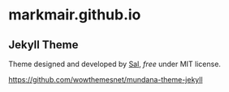 # markmair.github.io

## Jekyll Theme

Theme designed and developed by [Sal](https://www.wowthemes.net), *free* under MIT license. 

https://github.com/wowthemesnet/mundana-theme-jekyll